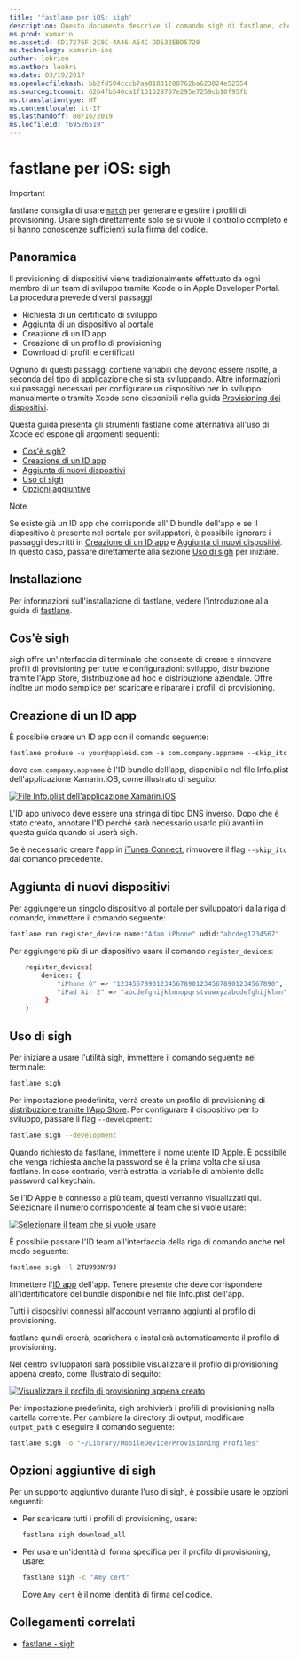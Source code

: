 ```yaml
---
title: 'fastlane per iOS: sigh'
description: Questo documento descrive il comando sigh di fastlane, che consente di creare, rinnovare e ripristinare i profili di provisioning per tutte le configurazione della build Xamarin.iOS.
ms.prod: xamarin
ms.assetid: CD17276F-2C8C-4A46-A54C-DD532EBD5720
ms.technology: xamarin-ios
author: lobrien
ms.author: laobri
ms.date: 03/19/2017
ms.openlocfilehash: bb2fd504cccb7aa81831288762ba623824e52554
ms.sourcegitcommit: 6264fb540ca1f131328707e295e7259cb10f95fb
ms.translationtype: HT
ms.contentlocale: it-IT
ms.lasthandoff: 08/16/2019
ms.locfileid: "69526519"
---
```

# <a name="fastlane-for-ios-sigh"></a>fastlane per iOS: sigh

> [!IMPORTANT]
> fastlane consiglia di usare [`match`](~/ios/deploy-test/provisioning/fastlane/match.md) per generare e gestire i profili di provisioning. Usare sigh direttamente solo se si vuole il controllo completo e si hanno conoscenze sufficienti sulla firma del codice.

## <a name="overview"></a>Panoramica

Il provisioning di dispositivi viene tradizionalmente effettuato da ogni membro di un team di sviluppo tramite Xcode o in Apple Developer Portal. La procedura prevede diversi passaggi:

- Richiesta di un certificato di sviluppo
- Aggiunta di un dispositivo al portale
- Creazione di un ID app
- Creazione di un profilo di provisioning
- Download di profili e certificati

Ognuno di questi passaggi contiene variabili che devono essere risolte, a seconda del tipo di applicazione che si sta sviluppando. Altre informazioni sui passaggi necessari per configurare un dispositivo per lo sviluppo manualmente o tramite Xcode sono disponibili nella guida [Provisioning dei dispositivi](~/ios/get-started/installation/device-provisioning/index.md).

Questa guida presenta gli strumenti fastlane come alternativa all'uso di Xcode ed espone gli argomenti seguenti:

- [Cos'è sigh?](#whatissigh)
- [Creazione di un ID app](#appid)
- [Aggiunta di nuovi dispositivi](#newdevices)
- [Uso di sigh](#using)
- [Opzioni aggiuntive](#options)

> [!NOTE]
> Se esiste già un ID app che corrisponde all'ID bundle dell'app e se il dispositivo è presente nel portale per sviluppatori, è possibile ignorare i passaggi descritti in [Creazione di un ID app](#appid) e [Aggiunta di nuovi dispositivi](#newdevices). In questo caso, passare direttamente alla sezione [Uso di sigh](#using) per iniziare.

## <a name="installation"></a>Installazione

Per informazioni sull'installazione di fastlane, vedere l'introduzione alla guida di [fastlane](~/ios/deploy-test/provisioning/fastlane/index.md#Installation).

<a name="whatissigh" />

## <a name="what-is-sigh"></a>Cos'è sigh

sigh offre un'interfaccia di terminale che consente di creare e rinnovare profili di provisioning per tutte le configurazioni: sviluppo, distribuzione tramite l'App Store, distribuzione ad hoc e distribuzione aziendale. Offre inoltre un modo semplice per scaricare e riparare i profili di provisioning.

<a name="appid" />

## <a name="creating-an-app-id"></a>Creazione di un ID app

È possibile creare un ID app con il comando seguente:

```
fastlane produce -u your@appleid.com -a com.company.appname --skip_itc
```

dove `com.company.appname` è l'ID bundle dell'app, disponibile nel file Info.plist dell'applicazione Xamarin.iOS, come illustrato di seguito:

[![](sigh-images/fastlane-image5.png "File Info.plist dell'applicazione Xamarin.iOS")](sigh-images/fastlane-image5.png#lightbox)

L'ID app univoco deve essere una stringa di tipo DNS inverso. Dopo che è stato creato, annotare l'ID perché sarà necessario usarlo più avanti in questa guida quando si userà sigh.

Se è necessario creare l'app in [iTunes Connect](~/ios/deploy-test/app-distribution/app-store-distribution/itunesconnect.md), rimuovere il flag `--skip_itc` dal comando precedente.

<a name="newdevices" />

## <a name="adding-new-devices"></a>Aggiunta di nuovi dispositivi

Per aggiungere un singolo dispositivo al portale per sviluppatori dalla riga di comando, immettere il comando seguente:

```bash
fastlane run register_device name:"Adam iPhone" udid:"abcdeg1234567"
```

Per aggiungere più di un dispositivo usare il comando `register_devices`:

```bash
    register_devices(
        devices: {
            "iPhone 6" => "1234567890123456789012345678901234567890",
            "iPad Air 2" => "abcdefghijklmnopqrstvuwxyzabcdefghijklmn"
         }
    )
```

<a name="using" />

## <a name="using-sigh"></a>Uso di sigh

Per iniziare a usare l'utilità sigh, immettere il comando seguente nel terminale:

```bash
fastlane sigh
```

Per impostazione predefinita, verrà creato un profilo di provisioning di [distribuzione tramite l'App Store](~/ios/deploy-test/app-distribution/app-store-distribution/index.md). Per configurare il dispositivo per lo sviluppo, passare il flag `--development`:

```bash
fastlane sigh --development
```

Quando richiesto da fastlane, immettere il nome utente ID Apple. È possibile che venga richiesta anche la password se è la prima volta che si usa fastlane. In caso contrario, verrà estratta la variabile di ambiente della password dal keychain.

Se l'ID Apple è connesso a più team, questi verranno visualizzati qui. Selezionare il numero corrispondente al team che si vuole usare:

[![](sigh-images/fastlane-image2.png "Selezionare il team che si vuole usare")](sigh-images/fastlane-image2.png#lightbox)

È possibile passare l'ID team all'interfaccia della riga di comando anche nel modo seguente:

```bash
fastlane sigh -l 2TU993NY9J
```

Immettere l'[ID app](#appid) dell'app. Tenere presente che deve corrispondere all'identificatore del bundle disponibile nel file Info.plist dell'app.

Tutti i dispositivi connessi all'account verranno aggiunti al profilo di provisioning.

fastlane quindi creerà, scaricherà e installerà automaticamente il profilo di provisioning.

Nel centro sviluppatori sarà possibile visualizzare il profilo di provisioning appena creato, come illustrato di seguito:

[![](sigh-images/fastlane-image10.png "Visualizzare il profilo di provisioning appena creato")](sigh-images/fastlane-image10.png#lightbox)

Per impostazione predefinita, sigh archivierà i profili di provisioning nella cartella corrente. Per cambiare la directory di output, modificare `output_path` o eseguire il comando seguente:

```bash
fastlane sigh -o "~/Library/MobileDevice/Provisioning Profiles"
```

<a name="options" />

## <a name="sigh-additional-options"></a>Opzioni aggiuntive di sigh

Per un supporto aggiuntivo durante l'uso di sigh, è possibile usare le opzioni seguenti:

- Per scaricare tutti i profili di provisioning, usare:

    ```bash
    fastlane sigh download_all
    ```

- Per usare un'identità di forma specifica per il profilo di provisioning, usare:

    ```bash
    fastlane sigh -c "Amy cert"
    ```
    
    Dove `Amy cert` è il nome Identità di firma del codice.


## <a name="related-links"></a>Collegamenti correlati

- [fastlane - sigh](https://github.com/fastlane/fastlane/tree/master/sigh#readme)
